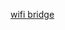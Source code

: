 

[wifi bridge](https://odroid.com/dokuwiki/doku.php?id=en:xu4_wlan_ap#setting_for_forwarding_internet_over_wifi_from_eth0)
